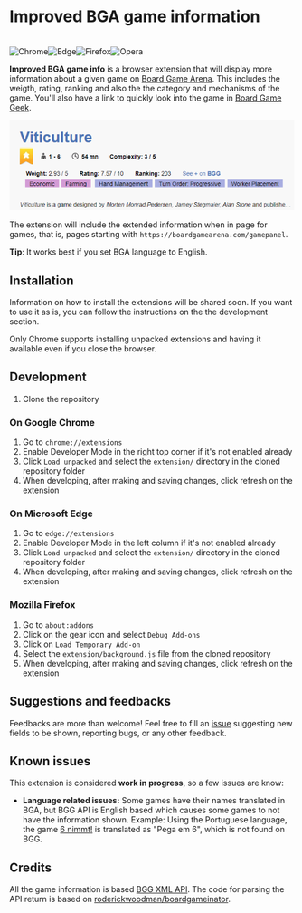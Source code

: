 # Improved BGA game information

<br>
<img src="https://raw.githubusercontent.com/alrra/browser-logos/master/src/chrome/chrome_48x48.png" alt="Chrome" width="48px" height="48px" /><img src="https://raw.githubusercontent.com/alrra/browser-logos/master/src/edge/edge_48x48.png" alt="Edge" width="48px" height="48px" /><img src="https://raw.githubusercontent.com/alrra/browser-logos/master/src/firefox/firefox_48x48.png" alt="Firefox" width="48px" height="48px" /><img src="https://raw.githubusercontent.com/alrra/browser-logos/master/src/opera/opera_48x48.png" alt="Opera" width="48px" height="48px" />

<br>

**Improved BGA game info** is a browser extension that will display more information about a given game on [Board Game Arena](https://boardgamearena.com). This includes the weigth, rating, ranking and also the the category and mechanisms of the game.
You'll also have a link to quickly look into the game in [Board Game Geek](https://boardgamegeek.com).

![Extension example](resources/example.png)

The extension will include the extended information when in page for games, that is, pages starting with `https://boardgamearena.com/gamepanel`.

**Tip**: It works best if you set BGA language to English.

## Installation

Information on how to install the extensions will be shared soon. If you want to use it as is, you can follow the instructions on the the development section.

Only Chrome supports installing unpacked extensions and having it available even if you close the browser.

## Development

1. Clone the repository

### On Google Chrome
1. Go to `chrome://extensions`
2. Enable Developer Mode in the right top corner if it's not enabled already
3. Click `Load unpacked` and select the `extension/` directory in the cloned repository folder
4. When developing, after making and saving changes, click refresh on the extension

### On Microsoft Edge
1. Go to `edge://extensions`
2. Enable Developer Mode in the left column if it's not enabled already
3. Click `Load unpacked` and select the `extension/` directory in the cloned repository folder
4. When developing, after making and saving changes, click refresh on the extension

### Mozilla Firefox
1. Go to `about:addons`
2. Click on the gear icon and select `Debug Add-ons`
3. Click on `Load Temporary Add-on`
4. Select the `extension/background.js` file from the cloned repository
5. When developing, after making and saving changes, click refresh on the extension

## Suggestions and feedbacks
Feedbacks are more than welcome! Feel free to fill an [issue](https://github.com/thamara/improved-bga-game-info-extension/issues/new) suggesting new fields to be shown, reporting bugs, or any other feedback.

## Known issues
This extension is considered **work in progress**, so a few issues are know:
- **Language related issues:** Some games have their names translated in BGA, but BGG API is English based which causes some games to not have the information shown. Example: Using the Portuguese language, the game [6 nimmt!](https://boardgamearena.com/gamepanel?game=sechsnimmt) is translated as "Pega em 6", which is not found on BGG. 

## Credits
All the game information is based [BGG XML API](https://boardgamegeek.com/wiki/page/BGG_XML_API2). The code for parsing the API return is based on [roderickwoodman/boardgameinator](https://github.com/roderickwoodman/boardgameinator).
